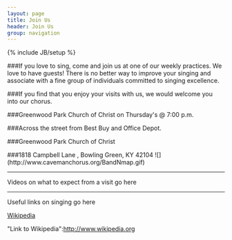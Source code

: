 ```yaml
---
layout: page
title: Join Us 
header: Join Us
group: navigation
---
```

{% include JB/setup %}

###If you love to sing, come and join us at one of our weekly practices.  We love to have guests!  There is no better way to improve your singing and associate with a fine group of individuals committed to singing excellence.
<p></p>
###If you find that you enjoy your visits with us, we would welcome you into our chorus.
<p></p>
###Greenwood Park Church of Christ on Thursday's @ 7:00 p.m. 
<p></p>
###Across the street from Best Buy and Office Depot.
<p></p>
###Greenwood Park Church of Christ
<p></p>
###1818 Campbell Lane , Bowling Green, KY 42104
![](http://www.cavemanchorus.org/BandNmap.gif)

---
Videos on what to expect from a visit go here

---

Useful links on singing go here

[Wikipedia](http://www.wikipedia.org)

"Link to Wikipedia":http://www.wikipedia.org
